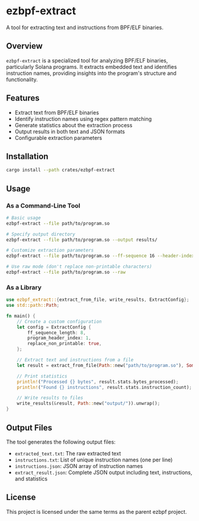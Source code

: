 # ezbpf-extract

A tool for extracting text and instructions from BPF/ELF binaries.

## Overview

`ezbpf-extract` is a specialized tool for analyzing BPF/ELF binaries, particularly Solana programs. It extracts embedded text and identifies instruction names, providing insights into the program's structure and functionality.

## Features

- Extract text from BPF/ELF binaries
- Identify instruction names using regex pattern matching
- Generate statistics about the extraction process
- Output results in both text and JSON formats
- Configurable extraction parameters

## Installation

```bash
cargo install --path crates/ezbpf-extract
```

## Usage

### As a Command-Line Tool

```bash
# Basic usage
ezbpf-extract --file path/to/program.so

# Specify output directory
ezbpf-extract --file path/to/program.so --output results/

# Customize extraction parameters
ezbpf-extract --file path/to/program.so --ff-sequence 16 --header-index 2

# Use raw mode (don't replace non-printable characters)
ezbpf-extract --file path/to/program.so --raw
```

### As a Library

```rust
use ezbpf_extract::{extract_from_file, write_results, ExtractConfig};
use std::path::Path;

fn main() {
    // Create a custom configuration
    let config = ExtractConfig {
        ff_sequence_length: 8,
        program_header_index: 1,
        replace_non_printable: true,
    };

    // Extract text and instructions from a file
    let result = extract_from_file(Path::new("path/to/program.so"), Some(config)).unwrap();

    // Print statistics
    println!("Processed {} bytes", result.stats.bytes_processed);
    println!("Found {} instructions", result.stats.instruction_count);

    // Write results to files
    write_results(&result, Path::new("output/")).unwrap();
}
```

## Output Files

The tool generates the following output files:

- `extracted_text.txt`: The raw extracted text
- `instructions.txt`: List of unique instruction names (one per line)
- `instructions.json`: JSON array of instruction names
- `extract_result.json`: Complete JSON output including text, instructions, and statistics

## License

This project is licensed under the same terms as the parent ezbpf project.

